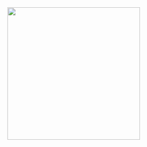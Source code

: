 
<img src="https://github.com/zhedongzheng/finch/blob/master/nlp-models/assets/control-vae.png" height='300'>
